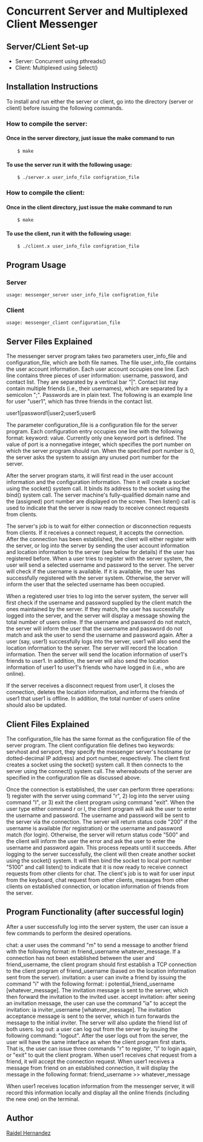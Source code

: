 # Concurrent Server and Multiplexed Client Messenger

## Server/CLient Set-up

* Server: Concurrent using pthreads()
* Client: Multiplexed using Select()

## Installation Instructions
To install and run either the server or client, go into the directory (server or client) before issuing the following commands.
### How to compile the server:

#### Once in the server directory, just issue the make command to run
```
	$ make
```
#### To use the server run it with the following usage:
```
	$ ./server.x user_info_file configration_file
```
### How to compile the client:

#### Once in the client directory, just issue the make command to run
```
	$ make
```
#### To use the client, run it with the following usage:
```
	$ ./client.x user_info_file configration_file
```

## Program Usage
### Server
```
usage: messenger_server user_info_file configration_file
```
### Client
```
usage: messenger_client configuration_file
```

## Server Files Explained
The messenger server program takes two parameters user_info_file and configuration_file, which are both file names. The file user_info_file contains the user account information. Each user account occupies one line. Each line contains three pieces of user information: username, password, and contact list. They are separated by a vertical bar "|". Contact list may contain multiple friends (i.e., their usernames), which are separated by a semicolon ";". Passwords are in plain text. The following is an example line for user "user1", which has three friends in the contact list.

user1|password1|user2;user5;user6

The parameter configuration_file is a configuration file for the server program. Each configuration entry occupies one line with the following format: keyword: value. Currently only one keyword port is defined. The value of port is a nonnegative integer, which specifies the port number on which the server program should run. When the specified port number is 0, the server asks the system to assign any unused port number for the server.  

After the server program starts, it will first read in the user account information and the configuration information. Then it will create a socket using the socket() system call. It binds its address to the socket using the bind() system call. The server machine's fully-qualified domain name and the (assigned) port number are displayed on the screen. Then listen() call is used to indicate that the server is now ready to receive connect requests from clients.

The server's job is to wait for either connection or disconnection requests from clients. If it receives a connect request, it accepts the connection.  After the connection has been established, the client will either register with the server, or log into the server by sending the user account information and location information to the server (see below for details) if the user has registered before. When a user tries to register with the server system, the user will send a selected username and password to the server. The server will check if the username is available. If it is available, the user has successfully registered with the server system. Otherwise, the server will inform the user that the selected username has been occupied.

When a registered user tries to log into the server system, the server will first check if the username and password supplied by the client match the ones maintained by the server. If they match, the user has successfully logged into the server, and the server will display a message showing the total number of users online. If the username and password do not match, the server will inform the user that the username and password do not match and ask the user to send the username and password again. After a user (say, user1) successfully logs into the server, user1 will also send the location information to the server. The server will record the location information. Then the server will send the location information of user1's friends to user1. In addition, the server will also send the location information of user1 to user1's friends who have logged in (i.e., who are online).

If the server receives a disconnect request from user1, it closes the connection, deletes the location information, and informs the friends of user1 that user1 is offline. In addition, the total number of users online should also be updated.

## Client Files Explained
The configuration_file has the same format as the configuration file of the server program. The client configuration file defines two keywords: servhost and servport, they specify the messenger server's hostname (or dotted-decimal IP address) and port number, respectively. The client first creates a socket using the socket() system call. It then connects to the server using the connect() system call. The whereabouts of the server are specified in the configuration file as discussed above.

Once the connection is established, the user can perform three operations: 1) register with the server using command "r", 2) log into the server using command "l", or 3) exit the client program using command "exit". When the user type either command r or l, the client program will ask the user to enter the username and password. The username and password will be sent to the server via the connection. The server will return status code "200" if the username is available (for registration) or the username and password match (for login). Otherwise, the server will return status code "500" and the client will inform the user the error  and ask the user to enter the username and password again. This process repeats until it succeeds. After logging to the server successfully,  the client will then create another socket using the socket() system. It will then bind the socket to local port number "5100" and call listen() to indicate that it is now ready to receive connect requests from other clients for chat. The client's job is to wait for user input from the keyboard, chat request from other clients, messages from other clients on established connection, or location information of friends from the server.

## Program Functionality (after successful login)
After a user successfully log into the server system, the user can issue a few commands to perform the desired operations.

chat: a user uses the command "m" to send a message to another friend with the following format: m friend_username whatever_message. If a connection has not been established between the user and friend_username, the client program should first establish a TCP connection to the client program of friend_username (based on the location information sent from the server).
invitation: a user can invite a friend by issuing the command "i" with the following format: i potential_friend_username [whatever_message]. The invitation message is sent to the server, which then forward the invitation to the invited user.
accept invitation: after seeing an invitation message, the user can use the command "ia" to accept the invitation: ia inviter_username [whatever_message]. The invitation acceptance message is sent to the server, which in turn forwards the message to the initial inviter. The server will also update the friend list of both users.
log out: a user can log out from the server by issuing the following command: "logout". After the user logs out from the server, the user will have the same interface as when the client program first starts. That is, the user can issue three commands "r" to register, "l" to login again, or "exit" to quit the client program.
When user1 receives chat request from a friend, it will accept the connection request. When user1 receives a message from friend on an established connection, it will display the message in the following format:  friend_username >> whatever_message

When user1 receives location information from the messenger server, it will record this information locally and display all the online friends (including the new one) on the terminal.

## Author
[Raidel Hernandez](https://github.com/raidel123)
